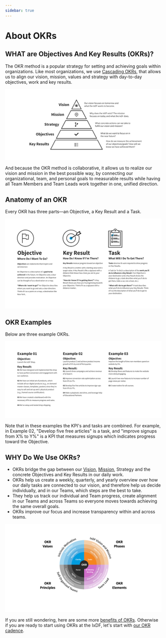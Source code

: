 ```yaml
---
sidebar: true
---
```


# About OKRs

## WHAT are Objectives And Key Results (OKRs)?

The OKR method is a popular strategy for setting and achieving goals within organizations. Like most organizations, we use [Cascading OKRs](/coordinate-efforts/cascading-okrs.md), that allows us to align our vision, mission, values and strategy with day-to-day objectives, work and key results.

![Diagram of OKR alignment](../images/5-alignment.svg)

And because the OKR method is collaborative, it allows us to realize our vision and mission in the best possible way, by connecting our organizational, team, and personal goals to measurable results while having all Team Members and Team Leads work together in one, unified direction.

## Anatomy of an OKR

Every OKR has three parts—an Objective, a Key Result and a Task.

![Diagram of OKR alignment](../images/7-okr-part-2.svg)

## OKR Examples

Below are three example OKRs.

![Diagram of OKR alignment](../images/8-okr-examples.svg)

Note that in these examples the KPI's and tasks are combined. For example, in Example 02, "Develop five free articles" is a task, and "improve signups from X% to Y%" is a KPI that measures signups which indicates progress toward the Objective.

## WHY Do We Use OKRs?

-   OKRs bridge the gap between our [Vision](/achieve-purpose/vision.md), [Mission](achieve-purpose/mission.md), Strategy and the concrete Objectives and Key Results in our daily work.
-   OKRs help us create a weekly, quarterly, and yearly overview over how our daily tasks are connected to our vision, and therefore help us decide individually, and in our Teams, which steps are the best to take.
-   They help us track our individual and Team progress, create alignment in our Teams and across Teams so everyone moves towards achieving the same overall goals.
-   OKRs improve our focus and increase transparency within and across teams.

![](../images/19-okr-pillars.svg)

If you are still wondering, here are some more [benefits of OKRs](/coordinate-efforts/benefits-of-okrs.md). Otherwise if you are ready to start using OKRs at the IxDF, let's start with [our OKR cadence](/coordinate-efforts/okr-cadence.md).
